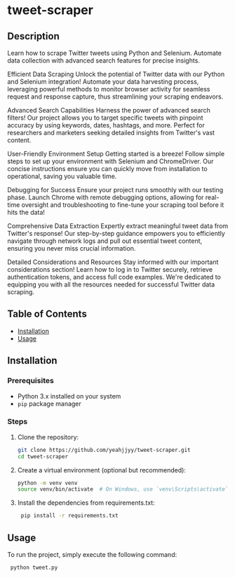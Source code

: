 # tweet-scraper

## Description

Learn how to scrape Twitter tweets using Python and Selenium. Automate data collection with advanced search features for precise insights.
 

Efficient Data Scraping
Unlock the potential of Twitter data with our Python and Selenium integration! Automate your data harvesting process, leveraging powerful methods to monitor browser activity for seamless request and response capture, thus streamlining your scraping endeavors.

Advanced Search Capabilities
Harness the power of advanced search filters! Our project allows you to target specific tweets with pinpoint accuracy by using keywords, dates, hashtags, and more. Perfect for researchers and marketers seeking detailed insights from Twitter's vast content.

User-Friendly Environment Setup
Getting started is a breeze! Follow simple steps to set up your environment with Selenium and ChromeDriver. Our concise instructions ensure you can quickly move from installation to operational, saving you valuable time.

Debugging for Success
Ensure your project runs smoothly with our testing phase. Launch Chrome with remote debugging options, allowing for real-time oversight and troubleshooting to fine-tune your scraping tool before it hits the data!

Comprehensive Data Extraction
Expertly extract meaningful tweet data from Twitter's response! Our step-by-step guidance empowers you to efficiently navigate through network logs and pull out essential tweet content, ensuring you never miss crucial information.

Detailed Considerations and Resources
Stay informed with our important considerations section! Learn how to log in to Twitter securely, retrieve authentication tokens, and access full code examples. We're dedicated to equipping you with all the resources needed for successful Twitter data scraping.

## Table of Contents

- [Installation](#installation)
- [Usage](#usage)


## Installation

### Prerequisites

- Python 3.x installed on your system
- `pip` package manager

### Steps

1. Clone the repository:
   ```bash
   git clone https://github.com/yeahjjyy/tweet-scraper.git
   cd tweet-scraper
2. Create a virtual environment (optional but recommended):
   ```bash
   python -m venv venv
   source venv/bin/activate  # On Windows, use `venv\Scripts\activate`
3. Install the dependencies from requirements.txt:
   ```bash
    pip install -r requirements.txt

## Usage
To run the project, simply execute the following command:
   ```bash
    python tweet.py
